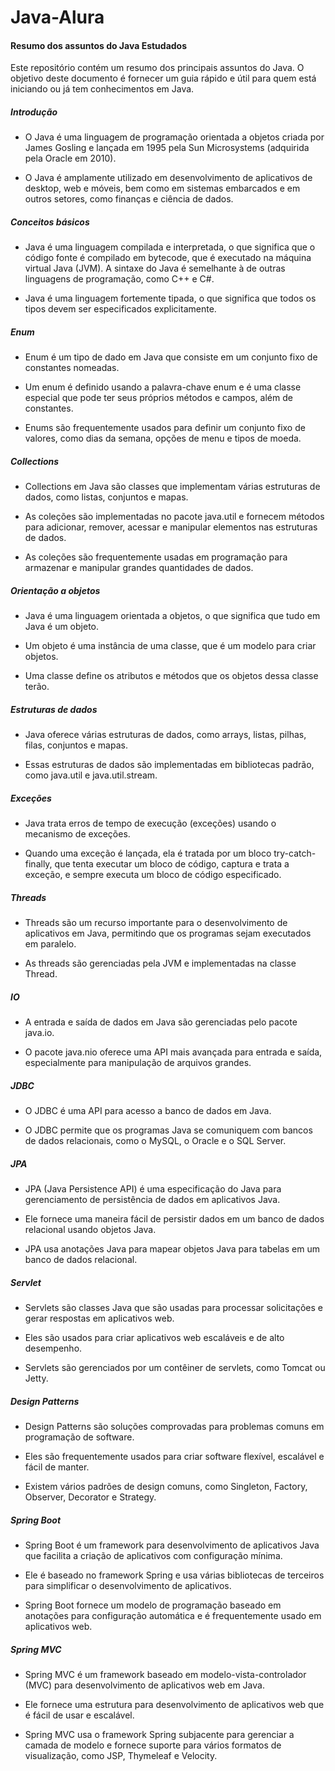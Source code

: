 # Java-Alura

<h4>Resumo dos assuntos do Java Estudados</h4>
Este repositório contém um resumo dos principais assuntos do Java. O objetivo deste documento é fornecer um guia rápido e útil para quem está iniciando ou já tem conhecimentos em Java.

<h5>Introdução</h5>

- O Java é uma linguagem de programação orientada a objetos criada por James Gosling e lançada em 1995 pela Sun Microsystems (adquirida pela Oracle em 2010).

- O Java é amplamente utilizado em desenvolvimento de aplicativos de desktop, web e móveis, bem como em sistemas embarcados e em outros setores, como finanças e ciência de dados.

<h5>Conceitos básicos</h5>

- Java é uma linguagem compilada e interpretada, o que significa que o código fonte é compilado em bytecode, que é executado na máquina virtual Java (JVM).
A sintaxe do Java é semelhante à de outras linguagens de programação, como C++ e C#.

- Java é uma linguagem fortemente tipada, o que significa que todos os tipos devem ser especificados explicitamente.

<h5>Enum</h5>

- Enum é um tipo de dado em Java que consiste em um conjunto fixo de constantes nomeadas.
 
- Um enum é definido usando a palavra-chave enum e é uma classe especial que pode ter seus próprios métodos e campos, além de constantes.

- Enums são frequentemente usados para definir um conjunto fixo de valores, como dias da semana, opções de menu e tipos de moeda.

<h5>Collections</h5>

- Collections em Java são classes que implementam várias estruturas de dados, como listas, conjuntos e mapas.

- As coleções são implementadas no pacote java.util e fornecem métodos para adicionar, remover, acessar e manipular elementos nas estruturas de dados.

- As coleções são frequentemente usadas em programação para armazenar e manipular grandes quantidades de dados.

<h5>Orientação a objetos</h5>

- Java é uma linguagem orientada a objetos, o que significa que tudo em Java é um objeto.

- Um objeto é uma instância de uma classe, que é um modelo para criar objetos.

- Uma classe define os atributos e métodos que os objetos dessa classe terão.

<h5>Estruturas de dados</h5>

- Java oferece várias estruturas de dados, como arrays, listas, pilhas, filas, conjuntos e mapas.

- Essas estruturas de dados são implementadas em bibliotecas padrão, como java.util e java.util.stream.

<h5>Exceções</h5>

- Java trata erros de tempo de execução (exceções) usando o mecanismo de exceções.

- Quando uma exceção é lançada, ela é tratada por um bloco try-catch-finally, que tenta executar um bloco de código, captura e trata a exceção, e sempre executa um bloco de código especificado.

<h5>Threads</h5>

- Threads são um recurso importante para o desenvolvimento de aplicativos em Java, permitindo que os programas sejam executados em paralelo.

- As threads são gerenciadas pela JVM e implementadas na classe Thread.

<h5>IO</h5>

- A entrada e saída de dados em Java são gerenciadas pelo pacote java.io.

- O pacote java.nio oferece uma API mais avançada para entrada e saída, especialmente para manipulação de arquivos grandes.

<h5>JDBC</h5>

- O JDBC é uma API para acesso a banco de dados em Java.

- O JDBC permite que os programas Java se comuniquem com bancos de dados relacionais, como o MySQL, o Oracle e o SQL Server.

<h5>JPA</h5>

- JPA (Java Persistence API) é uma especificação do Java para gerenciamento de persistência de dados em aplicativos Java.

- Ele fornece uma maneira fácil de persistir dados em um banco de dados relacional usando objetos Java.

- JPA usa anotações Java para mapear objetos Java para tabelas em um banco de dados relacional.

<h5>Servlet</h5>

- Servlets são classes Java que são usadas para processar solicitações e gerar respostas em aplicativos web.

- Eles são usados para criar aplicativos web escaláveis e de alto desempenho.

- Servlets são gerenciados por um contêiner de servlets, como Tomcat ou Jetty.

<h5>Design Patterns</h5>

- Design Patterns são soluções comprovadas para problemas comuns em programação de software.

- Eles são frequentemente usados para criar software flexível, escalável e fácil de manter.

- Existem vários padrões de design comuns, como Singleton, Factory, Observer, Decorator e Strategy.

<h5>Spring Boot</h5>

- Spring Boot é um framework para desenvolvimento de aplicativos Java que facilita a criação de aplicativos com configuração mínima.

- Ele é baseado no framework Spring e usa várias bibliotecas de terceiros para simplificar o desenvolvimento de aplicativos.

- Spring Boot fornece um modelo de programação baseado em anotações para configuração automática e é frequentemente usado em aplicativos web.

<h5>Spring MVC</h5>

- Spring MVC é um framework baseado em modelo-vista-controlador (MVC) para desenvolvimento de aplicativos web em Java.

- Ele fornece uma estrutura para desenvolvimento de aplicativos web que é fácil de usar e escalável.

- Spring MVC usa o framework Spring subjacente para gerenciar a camada de modelo e fornece suporte para vários formatos de visualização, como JSP, Thymeleaf e Velocity.
